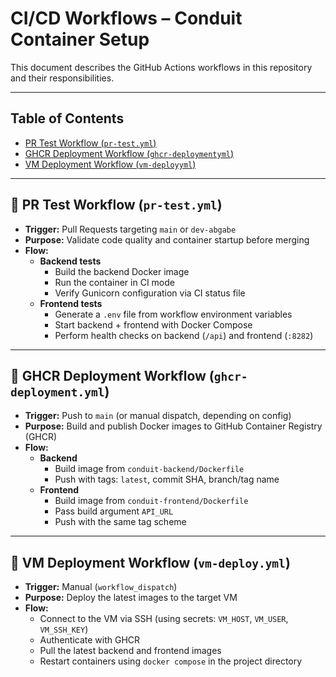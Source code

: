 # CI/CD Workflows – Conduit Container Setup

This document describes the GitHub Actions workflows in this repository and their responsibilities.

---

## Table of Contents
- [PR Test Workflow (`pr-test.yml`)](#-pr-test-workflow-pr-testyml)
- [GHCR Deployment Workflow (`ghcr-deploymentyml`)](#-ghcr-deployment-workflow-ghcr-deploymentyml)
- [VM Deployment Workflow (`vm-deployyml`)](#-vm-deployment-workflow-vm-deployyml)

---

## 🔹 PR Test Workflow (`pr-test.yml`)
- **Trigger:** Pull Requests targeting `main` or `dev-abgabe`
- **Purpose:** Validate code quality and container startup before merging
- **Flow:**
  - **Backend tests**
    - Build the backend Docker image  
    - Run the container in CI mode  
    - Verify Gunicorn configuration via CI status file  
  - **Frontend tests**
    - Generate a `.env` file from workflow environment variables  
    - Start backend + frontend with Docker Compose  
    - Perform health checks on backend (`/api`) and frontend (`:8282`)  

---

## 🔹 GHCR Deployment Workflow (`ghcr-deployment.yml`)
- **Trigger:** Push to `main` (or manual dispatch, depending on config)
- **Purpose:** Build and publish Docker images to GitHub Container Registry (GHCR)
- **Flow:**
  - **Backend**
    - Build image from `conduit-backend/Dockerfile`   
    - Push with tags: `latest`, commit SHA, branch/tag name  
  - **Frontend**
    - Build image from `conduit-frontend/Dockerfile`  
    - Pass build argument `API_URL`  
    - Push with the same tag scheme  

---

## 🔹 VM Deployment Workflow (`vm-deploy.yml`)
- **Trigger:** Manual (`workflow_dispatch`)  
- **Purpose:** Deploy the latest images to the target VM  
- **Flow:**
  - Connect to the VM via SSH (using secrets: `VM_HOST`, `VM_USER`, `VM_SSH_KEY`)  
  - Authenticate with GHCR  
  - Pull the latest backend and frontend images  
  - Restart containers using `docker compose` in the project directory  